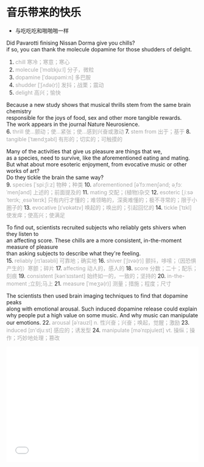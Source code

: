 # 音乐带来的快乐
- 与吃吃吃和啪啪啪一样

Did Pavarotti finising Nissan Dorma give you chills?  
if so, you can thank the molecule dopamine for those shudders of delight.  
1. <font color=#A9A9A9>chill 寒冷；寒意；寒心</font>
2. <font color=#A9A9A9>molecule [ˈmɑlɪkjuːl] 分子，微粒</font>
3. <font color=#A9A9A9>dopamine [ˈdəʊpəmiːn] 多巴胺</font>
4. <font color=#A9A9A9>shudder [ˈʃʌdə(r)] 发抖；战栗；震动</font>
5. <font color=#A9A9A9>delight 高兴；愉快</font>

Because a new study shows that musical thrills stem from the same brain chemistry   
responsible for the joys of food, sex and other more tangible rewards.  
The work appears in the journal Nature Neurosience.  
6. <font color=#A9A9A9>thrill 使…颤动；使…紧张；使…感到兴奋或激动</font>
7. <font color=#A9A9A9>stem from 出于；基于</font>
8. <font color=#A9A9A9>tangible [ˈtændʒəbl] 有形的；切实的；可触摸的</font>

Many of the activities that give us pleasure are things that we,  
as a species, need to survive, like the aforementioned eating and mating.  
But what about more esoteric enjoyment, from evocative music or other works of art?  
Do they tickle the brain the same way?  
9. <font color=#A9A9A9>species [ˈspiːʃiːz] 物种；种类</font>
10. <font color=#A9A9A9>aforementioned  [əˈfɔːmenʃənd; əˌfɔːˈmenʃənd] 上述的；前面提及的</font>
11. <font color=#A9A9A9>mating 交配；(植物)杂交</font>
12. <font color=#A9A9A9>esoteric [ˌiːsəˈterɪk; ˌesəˈterɪk] 只有内行才懂的；难领略的，深奥难懂的；极不寻常的；限于小圈子的</font>
13. <font color=#A9A9A9>evocative [ɪˈvɒkətɪv] 唤起的；唤出的；引起回忆的</font>
14. <font color=#A9A9A9>tickle [ˈtɪkl] 使发痒；使高兴；使满足</font>

To find out, scientists recruited subjects who reliably gets shivers when they listen to  
an affecting score. These chills are a more consistent, in-the-moment measure of pleasure   
than asking subjects to describe what they're feeling.  
15. <font color=#A9A9A9>reliably [rɪˈlaɪəbli] 可靠地；确实地</font>
16. <font color=#A9A9A9>shiver [ˈʃɪvə(r)] 颤抖，哆嗦；（因恐惧产生的）寒颤；碎片</font>
17. <font color=#A9A9A9>affecting 动人的，感人的</font>
18. <font color=#A9A9A9>score 分数；二十；配乐；刻痕</font>
19. <font color=#A9A9A9>consistent [kənˈsɪstənt] 始终如一的，一致的；坚持的</font>
20. <font color=#A9A9A9>in-the-moment ;立刻;马上</font>
21. <font color=#A9A9A9>measure [ˈmeʒə(r)] 测量；措施；程度；尺寸</font>

The scientists then used brain imaging techniques to find that dopamine peaks  
along with emotional arousal. Such induced dopamine release could explain  
why people put a high value on some music. And why music can manipulate our emotions. 
22. <font color=#A9A9A9>arousal [əˈraʊzl] n. 性兴奋；兴奋；唤起，觉醒；激励</font>
23. <font color=#A9A9A9>induced [ɪn'djuːst]  感应的；诱发型</font>
24. <font color=#A9A9A9>manipulate [məˈnɪpjuleɪt] vt. 操纵；操作；巧妙地处理；篡改</font>


<div style="position: relative; padding: 30% 45%;">
<iframe style="position: absolute; width: 100%; height: 100%; left: 0; top: 0;" src="//player.bilibili.com/player.html?aid=203530698&bvid=BV13h411273a&cid=279428626&page=1" frameborder="no" scrolling="no"></iframe>
</div>
